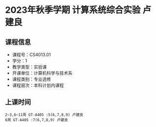 # 2023年秋季学期 计算系统综合实验 卢建良






## 课程信息

- 课程号：CS4013.01
- 学分：1
- 教学类型：实验课
- 开课单位：计算机科学与技术系
- 课程类别：专业选修
- 课程层次：本科计划内课程

## 上课时间

```
2~3,6~11周 GT-A405 :5(6,7,8,9) 卢建良
6周 GT-A405 :7(6,7,8,9) 卢建良
```

